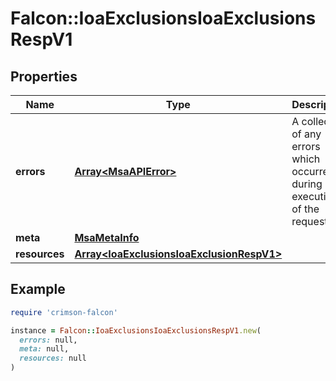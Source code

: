 # Falcon::IoaExclusionsIoaExclusionsRespV1

## Properties

| Name | Type | Description | Notes |
| ---- | ---- | ----------- | ----- |
| **errors** | [**Array&lt;MsaAPIError&gt;**](MsaAPIError.md) | A collection of any errors which occurred during execution of the request |  |
| **meta** | [**MsaMetaInfo**](MsaMetaInfo.md) |  |  |
| **resources** | [**Array&lt;IoaExclusionsIoaExclusionRespV1&gt;**](IoaExclusionsIoaExclusionRespV1.md) |  |  |

## Example

```ruby
require 'crimson-falcon'

instance = Falcon::IoaExclusionsIoaExclusionsRespV1.new(
  errors: null,
  meta: null,
  resources: null
)
```

